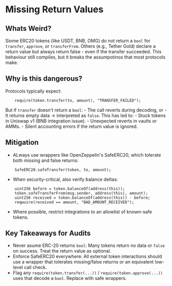 # Missing Return Values

## Whats Weird?
Siome ERC20 tokens (like USDT, BNB, OMG) do not return a `bool` for `transfer`, `approve`, or `transferFrom`.  Others (e.g., Tether Gold) declare a return value but always return false - even if the transfer succeeded.
This behaviour still compiles, but it breaks the assumpotinos that most protocols make.

## Why is this dangerous?
Protocols typically expect:
```solidity
    require(token.transfer(to, amount), "TRANSFER_FAILED");
```
But if `transfer` doesn't return a `bool`:
    - The call reverts during decoding, or
    - It returns empty data -> interpreted as `false`.
This has led to:
    - Stuck tokens in Uniswap v1 (BNB integration issue).
    - Unexpected reverts in vaults or AMMs.
    - Silent accounting errors if the return value is ignored.

## Mitigation
- ALways use wrappers like OpenZeppelin's SafeERC20, which tolerate both missing and false returns:
```solidity
    SafeERC20.safeTransfer(token, to, amount);
```

- When security-critical, also verify balance deltas:
```solidity
    uint256 before = token.balanceOf(address(this));
    token.safeTransferFrom(msg.sender, address(this), amount);
    uint256 received = token.balanceOf(address(this)) - before;
    reqwuire(received == amount, "BAD_AMOUNT_RECEIVED");
```

- Where possible, restrict integrations to an allowlist of known-safe tokens.

## Key Takeaways for Audits
- Never asume ERC-20 returns `bool`: Many tokens return no data or `false` on success.  Treat the return value as optional.
- Enforce SafeERC20 everywhere: All external token interactions should use a wrapper that tolerates missing/false returns or an equivalent low-level call check.
- Flag any `require(token.transfer(...))` / `require(token.approve(...))` uses that decode a `bool`.  Replace with safe wrappers.
